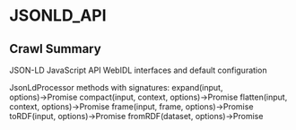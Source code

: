# JSONLD_API

## Crawl Summary
JSON-LD JavaScript API WebIDL interfaces and default configuration

JsonLdProcessor methods with signatures:
 expand(input, options)→Promise<Object>
 compact(input, context, options)→Promise<Object>
 flatten(input, context, options)→Promise<Object>
 frame(input, frame, options)→Promise<Object>
 toRDF(input, options)→Promise<Any>
 fromRDF(dataset, options)→Promise<Object>
 normalize(input, options)→Promise<String>
 merge(input, options)→Promise<Object>

JsonLdOptions parameters:
 processingMode: "json-ld-1.1" (default) or "json-ld-1.0"
 base: IRI (default: document URL)
 expandContext: JSON-LD context map
 documentLoader: Function(URL)→Promise<{documentUrl,document}>
 profiles: Array<IRI>
 produceGeneralizedRdf: boolean
 useNative: boolean

## Normalised Extract
Table of Contents
1. JsonLdProcessor Interface
2. JsonLdOptions Parameters
3. Default Document Loader
4. merge() Utility
5. Profiles Option

1. JsonLdProcessor Interface
Methods and signatures:
 expand(JSONLDInput input, JsonLdOptions options) returns Promise<Object>
 compact(JSONLDInput input, JSONLDContext context, JsonLdOptions options) returns Promise<Object>
 flatten(JSONLDInput input, JSONLDContext context, JsonLdOptions options) returns Promise<Object>
 frame(JSONLDInput input, FrameDocument frame, JsonLdOptions options) returns Promise<Object>
 merge(JSONLDInput input, JsonLdOptions options) returns Promise<Object>
 toRDF(JSONLDInput input, JsonLdOptions options) returns Promise<Dataset or Quads>
 fromRDF(RDFDataset dataset, JsonLdOptions options) returns Promise<Object>
 normalize(JSONLDInput input, JsonLdOptions options) returns Promise<String>

2. JsonLdOptions Parameters
processingMode: "json-ld-1.1" | "json-ld-1.0"
base: absolute IRI string or null
expandContext: context map or null
documentLoader: function(url:String)→Promise<{documentUrl:String,document:Object}>
profiles: array of IRI strings
produceGeneralizedRdf: boolean
useNative: boolean

3. Default Document Loader
Signature:
 function defaultDocumentLoader(url:String)→Promise<{documentUrl:String,document:Object}>
Behavior:
 - Uses fetch API
 - Rejects on HTTP status ≥400
 - Parses JSON body
 - Returns object with documentUrl and document body

4. merge() Utility
Signature:
 merge(JSONLDInput input, JsonLdOptions options)→Promise<Object>
Behavior:
 - Concatenates multiple JSON-LD inputs into a single expanded document

5. profiles Option
Allows selection of profiles for compacting; overrides base context


## Supplementary Details
JsonLdOptions defaults
 processingMode="json-ld-1.1"
 base: document URL
 expandContext: null
 documentLoader: defaultDocumentLoader
 profiles: []
 produceGeneralizedRdf=false
 useNative=false

Example usage:
const options={processingMode:"json-ld-1.1",base:"https://example.com/",documentLoader:customLoader};
jsonld.expand(input,options).then(expanded=>console.log(expanded));

Custom document loader example:
function customLoader(url){
  if(url.startsWith("https://mycdn.com/"))return fetch(url).then(r=>r.json()).then(doc=>({documentUrl:url,document:doc}));
  throw new Error("Unsupported URL");
}

Profiles usage:
jsonld.compact(input,context,{profiles:["https://www.w3.org/ns/did/v1"]});

produceGeneralizedRdf:
jsonld.toRDF(input,{produceGeneralizedRdf:true}).then(dataset=>{/* dataset may include generalized triples */});

## Reference Details
WebIDL fragments:

interface JsonLdProcessor {
  Promise<Object> expand(JSONLDInput input, JsonLdOptions options);
  Promise<Object> compact(JSONLDInput input, JSONLDContext context, JsonLdOptions options);
  Promise<Object> flatten(JSONLDInput input, JSONLDContext context, JsonLdOptions options);
  Promise<Object> frame(JSONLDInput input, FrameDocument frame, JsonLdOptions options);
  Promise<Object> merge(JSONLDInput input, JsonLdOptions options);
  Promise<JsonLdRDF> toRDF(JSONLDInput input, JsonLdOptions options);
  Promise<Object> fromRDF(RDFDataset dataset, JsonLdOptions options);
  Promise<String> normalize(JSONLDInput input, JsonLdOptions options);
};

dictionary JsonLdOptions {
  DOMString processingMode = "json-ld-1.1";
  DOMString base = null;
  Any expandContext = null;
  JsonLdDocumentLoader documentLoader = defaultDocumentLoader;
  sequence<DOMString> profiles = [];
  boolean produceGeneralizedRdf = false;
  boolean useNative = false;
};

dictionary JsonLdDocumentLoaderResult {
  DOMString documentUrl;
  Any document;
};

typedef (JsonLdDocumentLoaderResult or Promise<JsonLdDocumentLoaderResult>) JsonLdDocumentLoader(DOMString url);

dictionary RDFDataset { /* conforms to RDF/JS spec: DatasetCore<Quad> */ };

dictionary JsonLdRDF { type: "application/n-quads" or "application/n-quads; charset=utf-8"; value: String; }

Example code:
import jsonld from 'jsonld';

const input={"@context":{"name":"http://xmlns.com/foaf/0.1/name"},"name":"Alice"};
const options={ processingMode:"json-ld-1.1", base:"https://example.com/" };
jsonld.compact(input, input['@context'], options).then(compacted=> {
  console.log(compacted);
}).catch(err=> console.error(err));

Best practices:
- Always set processingMode to match desired JSON-LD version
- Provide a custom documentLoader for authenticated or local contexts
- Use profiles to apply standard vocabularies during compaction
- Use toRDF with produceGeneralizedRdf when working with blank node generalized triples

Troubleshooting:
Command: curl -I https://example.com/context.json
Expected: HTTP/1.1 200 OK
If 404 or network error, ensure context URL is accessible or use local file loader.

Error patterns:
Error: HTTP Error: 404 → context URL typo or missing file
Error: JSON-LD only supports JSON content → ensure correct MIME type


## Information Dense Extract
JsonLdProcessor methods: expand(input,options)→Promise<Object>; compact(input,context,options)→Promise<Object>; flatten(input,context,options); frame(input,frame,options); merge(input,options); toRDF(input,options)→Promise<RDFDataset or N-Quads>; fromRDF(dataset,options)→Promise<Object>; normalize(input,options)→Promise<String>.

JsonLdOptions: processingMode (json-ld-1.1|json-ld-1.0), base (IRI|null), expandContext (Object|null), documentLoader(Function URL→Promise<{documentUrl,document}>), profiles(Array<IRI>), produceGeneralizedRdf(boolean), useNative(boolean).

defaultDocumentLoader uses fetch, rejects status>=400, returns {documentUrl,url,document:parsedJSON}.

Examples: jsonld.expand(input,{processingMode:"json-ld-1.1",base:"IRI",documentLoader:loader}); jsonld.compact(input,context,options); jsonld.toRDF(input,{produceGeneralizedRdf:true}).then(dataset=>...);

Best practices: set processingMode, custom loader for auth, use profiles for standard vocabs, produceGeneralizedRdf for generalized RDF; troubleshoot via curl -I contextURL; common errors HTTP 404, JSON parse errors.

## Sanitised Extract
Table of Contents
1. JsonLdProcessor Interface
2. JsonLdOptions Parameters
3. Default Document Loader
4. merge() Utility
5. Profiles Option

1. JsonLdProcessor Interface
Methods and signatures:
 expand(JSONLDInput input, JsonLdOptions options) returns Promise<Object>
 compact(JSONLDInput input, JSONLDContext context, JsonLdOptions options) returns Promise<Object>
 flatten(JSONLDInput input, JSONLDContext context, JsonLdOptions options) returns Promise<Object>
 frame(JSONLDInput input, FrameDocument frame, JsonLdOptions options) returns Promise<Object>
 merge(JSONLDInput input, JsonLdOptions options) returns Promise<Object>
 toRDF(JSONLDInput input, JsonLdOptions options) returns Promise<Dataset or Quads>
 fromRDF(RDFDataset dataset, JsonLdOptions options) returns Promise<Object>
 normalize(JSONLDInput input, JsonLdOptions options) returns Promise<String>

2. JsonLdOptions Parameters
processingMode: 'json-ld-1.1' | 'json-ld-1.0'
base: absolute IRI string or null
expandContext: context map or null
documentLoader: function(url:String)Promise<{documentUrl:String,document:Object}>
profiles: array of IRI strings
produceGeneralizedRdf: boolean
useNative: boolean

3. Default Document Loader
Signature:
 function defaultDocumentLoader(url:String)Promise<{documentUrl:String,document:Object}>
Behavior:
 - Uses fetch API
 - Rejects on HTTP status 400
 - Parses JSON body
 - Returns object with documentUrl and document body

4. merge() Utility
Signature:
 merge(JSONLDInput input, JsonLdOptions options)Promise<Object>
Behavior:
 - Concatenates multiple JSON-LD inputs into a single expanded document

5. profiles Option
Allows selection of profiles for compacting; overrides base context

## Original Source
JSON-LD 1.1 Specification and API
https://www.w3.org/TR/json-ld11-api/

## Digest of JSONLD_API

# JsonLdProcessor Interface

WebIDL declaration:
interface JsonLdProcessor {
  Promise<Object> expand(JSONLDInput input, JsonLdOptions options);
  Promise<Object> compact(JSONLDInput input, JSONLDContext context, JsonLdOptions options);
  Promise<Object> flatten(JSONLDInput input, JSONLDContext context, JsonLdOptions options);
  Promise<Object> frame(JSONLDInput input, FrameDocument frame, JsonLdOptions options);
  Promise<Object> merge(JSONLDInput input, JsonLdOptions options);
  Promise<Any> toRDF(JSONLDInput input, JsonLdOptions options);
  Promise<Object> fromRDF(RDFDataset dataset, JsonLdOptions options);
  Promise<String> normalize(JSONLDInput input, JsonLdOptions options);
};

# JsonLdOptions Dictionary

WebIDL declaration:
dictionary JsonLdOptions {
  DOMString processingMode = "json-ld-1.1";
  DOMString base = null;
  DOMString expandContext = null;
  JsonLdDocumentLoader documentLoader = defaultDocumentLoader;
  Array<String> profiles = [];
  boolean produceGeneralizedRdf = false;
  boolean useNative = false;
  Any additional custom loader options;
};

# Default Document Loader

function defaultDocumentLoader(url) {
  return fetch(url).then(response => {
    return response.status >= 400
      ? Promise.reject(new Error(`HTTP Error: ${response.status}`))
      : response.json().then(body => ({ documentUrl: url, document: body }));
  });
}

# Configuration Options and Defaults

- processingMode: "json-ld-1.1" or "json-ld-1.0"
- base: Base IRI for relative resolution (default: document location)
- expandContext: Local context to use during expansion
- documentLoader: Function(url) returning Promise<{documentUrl, document}>
- profiles: Array of profile URIs for compact API
- produceGeneralizedRdf: Include generalized triples (default: false)
- useNative: Use native RDF dataset (default: false)

# Retrieval metadata

Source: JSON-LD 1.1 Processing Algorithms and API
Retrieved: 2024-06-25
Data Size: 32556606 bytes
Links Found: 153009
Error: None

## Attribution
- Source: JSON-LD 1.1 Specification and API
- URL: https://www.w3.org/TR/json-ld11-api/
- License: License
- Crawl Date: 2025-04-27T06:50:34.119Z
- Data Size: 32556606 bytes
- Links Found: 153009

## Retrieved
2025-04-27
